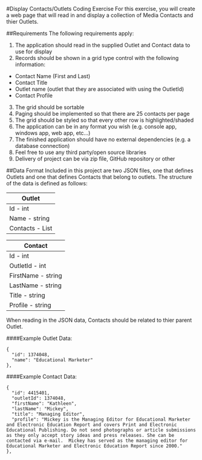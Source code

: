 #Display Contacts/Outlets Coding Exercise
For this exercise, you will create a web page that will read in and display a collection of Media Contacts and thier Outlets.

##Requirements
The following requirements apply:

1. The application should read in the supplied Outlet and Contact data to use for display
2. Records should be shown in a grid type control with the following information:

  * Contact Name (First and Last)
  * Contact Title
  * Outlet name (outlet that they are associated with using the OutletId)
  * Contact Profile

3. The grid should be sortable
4. Paging should be implemented so that there are 25 contacts per page
5. The grid should be styled so that every other row is highlighted/shaded
6. The application can be in any format you wish (e.g. console app, windows app, web app, etc…)
7. The finished application should have no external dependencies (e.g. a database connection)
8. Feel free to use any third party/open source libraries
9. Delivery of project can be via zip file, GitHub repository or other

##Data Format
Included in this project are two JSON files, one that defines Outlets and one that defines Contacts that belong to outlets. The structure of the data is defined as follows:

| Outlet                   |
|--------------------------|
| Id - int                 |
| Name - string            |
| Contacts - List<Contact> |


| Contact            |
|--------------------|
| Id - int           |
| OutletId - int     |
| FirstName - string |
| LastName - string  |
| Title - string     |
| Profile - string   |

When reading in the JSON data, Contacts should be related to thier parent Outlet.

####Example Outlet Data:
```
{
  "id": 1374048,
  "name": "Educational Marketer"
},
```

####Example Contact Data:
```
{
  "id": 4415401,
  "outletId": 1374048,
  "firstName": "Kathleen",
  "lastName": "Mickey",
  "title": "Managing Editor",
  "profile": "Mickey is the Managing Editor for Educational Marketer and Electronic Education Report and covers Print and Electronic Educational Publishing. Do not send photographs or article submissions as they only accept story ideas and press releases. She can be contacted via e-mail.  Mickey has served as the managing editor for Educational Marketer and Electronic Education Report since 2000."
},
```